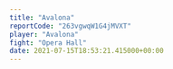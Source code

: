```yaml
---
title: "Avalona"
reportCode: "263vgwqW1G4jMVXT"
player: "Avalona"
fight: "Opera Hall"
date: 2021-07-15T18:53:21.415000+00:00
---
```

